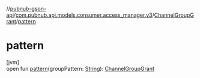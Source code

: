 //[pubnub-gson-api](../../../index.md)/[com.pubnub.api.models.consumer.access_manager.v3](../index.md)/[ChannelGroupGrant](index.md)/[pattern](pattern.md)

# pattern

[jvm]\
open fun [pattern](pattern.md)(groupPattern: [String](https://docs.oracle.com/javase/8/docs/api/java/lang/String.html)): [ChannelGroupGrant](index.md)
